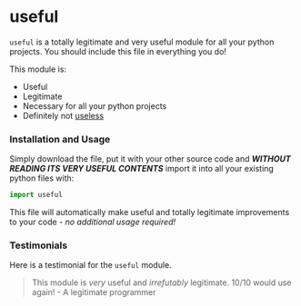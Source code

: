 # useful
`useful` is a totally legitimate and very useful module for all your python projects. You should include this file in everything you do!

This module is:
- Useful
- Legitimate
- Necessary for all your python projects
- Definitely not [useless](https://en.wikipedia.org/wiki/Useless_machine "A genuinely helpful link")

### Installation and Usage
Simply download the file, put it with your other source code and **_WITHOUT READING ITS VERY USEFUL CONTENTS_** import it into all your existing python files with:
```python
import useful
```
This file will automatically make useful and totally legitimate improvements to your code - *no additional usage required!*

### Testimonials
Here is a testimonial for the `useful` module.
> This module is *very* useful and *irrefutably* legitimate. 10/10 would use again! - A legitimate programmer
